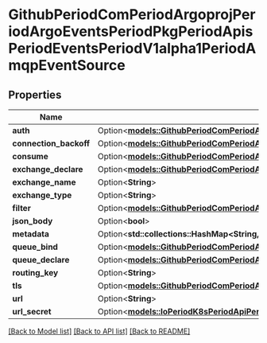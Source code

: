 # GithubPeriodComPeriodArgoprojPeriodArgoEventsPeriodPkgPeriodApisPeriodEventsPeriodV1alpha1PeriodAmqpEventSource

## Properties

Name | Type | Description | Notes
------------ | ------------- | ------------- | -------------
**auth** | Option<[**models::GithubPeriodComPeriodArgoprojPeriodArgoEventsPeriodPkgPeriodApisPeriodEventsPeriodV1alpha1PeriodBasicAuth**](github.com.argoproj.argo_events.pkg.apis.events.v1alpha1.BasicAuth.md)> |  | [optional]
**connection_backoff** | Option<[**models::GithubPeriodComPeriodArgoprojPeriodArgoEventsPeriodPkgPeriodApisPeriodEventsPeriodV1alpha1PeriodBackoff**](github.com.argoproj.argo_events.pkg.apis.events.v1alpha1.Backoff.md)> |  | [optional]
**consume** | Option<[**models::GithubPeriodComPeriodArgoprojPeriodArgoEventsPeriodPkgPeriodApisPeriodEventsPeriodV1alpha1PeriodAmqpConsumeConfig**](github.com.argoproj.argo_events.pkg.apis.events.v1alpha1.AMQPConsumeConfig.md)> |  | [optional]
**exchange_declare** | Option<[**models::GithubPeriodComPeriodArgoprojPeriodArgoEventsPeriodPkgPeriodApisPeriodEventsPeriodV1alpha1PeriodAmqpExchangeDeclareConfig**](github.com.argoproj.argo_events.pkg.apis.events.v1alpha1.AMQPExchangeDeclareConfig.md)> |  | [optional]
**exchange_name** | Option<**String**> |  | [optional]
**exchange_type** | Option<**String**> |  | [optional]
**filter** | Option<[**models::GithubPeriodComPeriodArgoprojPeriodArgoEventsPeriodPkgPeriodApisPeriodEventsPeriodV1alpha1PeriodEventSourceFilter**](github.com.argoproj.argo_events.pkg.apis.events.v1alpha1.EventSourceFilter.md)> |  | [optional]
**json_body** | Option<**bool**> |  | [optional]
**metadata** | Option<**std::collections::HashMap<String, String>**> |  | [optional]
**queue_bind** | Option<[**models::GithubPeriodComPeriodArgoprojPeriodArgoEventsPeriodPkgPeriodApisPeriodEventsPeriodV1alpha1PeriodAmqpQueueBindConfig**](github.com.argoproj.argo_events.pkg.apis.events.v1alpha1.AMQPQueueBindConfig.md)> |  | [optional]
**queue_declare** | Option<[**models::GithubPeriodComPeriodArgoprojPeriodArgoEventsPeriodPkgPeriodApisPeriodEventsPeriodV1alpha1PeriodAmqpQueueDeclareConfig**](github.com.argoproj.argo_events.pkg.apis.events.v1alpha1.AMQPQueueDeclareConfig.md)> |  | [optional]
**routing_key** | Option<**String**> |  | [optional]
**tls** | Option<[**models::GithubPeriodComPeriodArgoprojPeriodArgoEventsPeriodPkgPeriodApisPeriodEventsPeriodV1alpha1PeriodTlsConfig**](github.com.argoproj.argo_events.pkg.apis.events.v1alpha1.TLSConfig.md)> |  | [optional]
**url** | Option<**String**> |  | [optional]
**url_secret** | Option<[**models::IoPeriodK8sPeriodApiPeriodCorePeriodV1PeriodSecretKeySelector**](io.k8s.api.core.v1.SecretKeySelector.md)> |  | [optional]

[[Back to Model list]](../README.md#documentation-for-models) [[Back to API list]](../README.md#documentation-for-api-endpoints) [[Back to README]](../README.md)


